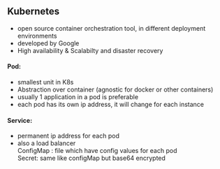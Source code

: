 ## Kubernetes

- open source container orchestration tool, in different deployment environments   
- developed by Google    
- High availability & Scalabilty and disaster recovery  


#### Pod:  

- smallest unit in K8s  
- Abstraction over container (agnostic for docker or other containers)  
- usually 1 application in a pod is preferable  
- each pod has its own ip address, it will change for each instance  

#### Service:  
- permanent ip address for each pod  
- also a load balancer  
ConfigMap : file which have config values for each pod  
Secret: same like configMap but base64 encrypted  
